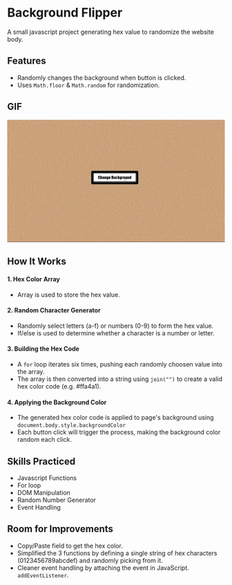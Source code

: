 # Background Flipper
A small javascript project generating hex value to randomize the website body.

## Features
- Randomly changes the background when button is clicked.
- Uses `Math.floor` & `Math.random` for randomization.
  
## GIF
![Background Flipper Demo](assets/background-flipper.gif)

## How It Works
#### 1. Hex Color Array
  - Array is used to store the hex value.
#### 2. Random Character Generator
  - Randomly select letters (a-f) or numbers (0-9) to form the hex value.
  - If/else is used to determine whether a character is a number or letter.
#### 3. Building the Hex Code
  - A `for` loop iterates six times, pushing each randomly choosen value into the array.
  - The array is then converted into a string using `join("")` to create a valid hex color code (e.g. #ffa4a1).
#### 4. Applying the Background Color
  - The generated hex color code is applied to page's background using `document.body.style.backgroundColor`
  - Each button click will trigger the process, making the background color random each click.

## Skills Practiced
- Javascript Functions
- For loop
- DOM Manipulation
- Random Number Generator
- Event Handling

## Room for Improvements
- Copy/Paste field to get the hex color.
- Simplified the 3 functions by defining a single string of hex characters (0123456789abcdef) and randomly picking from it.
- Cleaner event handling by attaching the event in JavaScript. `addEventListener`.







